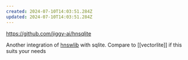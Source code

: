 ```yaml
---
created: 2024-07-10T14:03:51.284Z
updated: 2024-07-10T14:03:51.284Z
---
```

https://github.com/jiggy-ai/hnsqlite

Another integration of [hnswlib](https://github.com/nmslib/hnswlib) with sqlite. Compare to [[vectorlite]] if this suits your needs